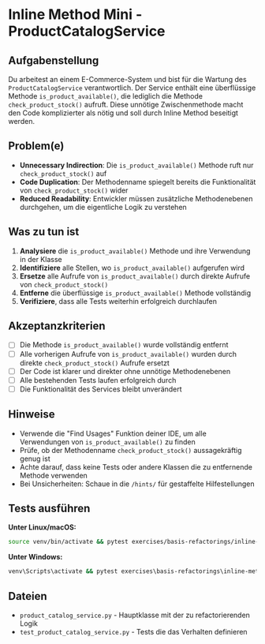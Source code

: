 # Inline Method Mini - ProductCatalogService

## Aufgabenstellung
Du arbeitest an einem E-Commerce-System und bist für die Wartung des `ProductCatalogService` verantwortlich. Der Service enthält eine überflüssige Methode `is_product_available()`, die lediglich die Methode `check_product_stock()` aufruft. Diese unnötige Zwischenmethode macht den Code komplizierter als nötig und soll durch Inline Method beseitigt werden.

## Problem(e)
- **Unnecessary Indirection**: Die `is_product_available()` Methode ruft nur `check_product_stock()` auf
- **Code Duplication**: Der Methodenname spiegelt bereits die Funktionalität von `check_product_stock()` wider  
- **Reduced Readability**: Entwickler müssen zusätzliche Methodenebenen durchgehen, um die eigentliche Logik zu verstehen

## Was zu tun ist
1. **Analysiere** die `is_product_available()` Methode und ihre Verwendung in der Klasse
2. **Identifiziere** alle Stellen, wo `is_product_available()` aufgerufen wird
3. **Ersetze** alle Aufrufe von `is_product_available()` durch direkte Aufrufe von `check_product_stock()`
4. **Entferne** die überflüssige `is_product_available()` Methode vollständig
5. **Verifiziere**, dass alle Tests weiterhin erfolgreich durchlaufen

## Akzeptanzkriterien
- [ ] Die Methode `is_product_available()` wurde vollständig entfernt
- [ ] Alle vorherigen Aufrufe von `is_product_available()` wurden durch direkte `check_product_stock()` Aufrufe ersetzt
- [ ] Der Code ist klarer und direkter ohne unnötige Methodenebenen
- [ ] Alle bestehenden Tests laufen erfolgreich durch
- [ ] Die Funktionalität des Services bleibt unverändert

## Hinweise
- Verwende die "Find Usages" Funktion deiner IDE, um alle Verwendungen von `is_product_available()` zu finden
- Prüfe, ob der Methodenname `check_product_stock()` aussagekräftig genug ist
- Achte darauf, dass keine Tests oder andere Klassen die zu entfernende Methode verwenden
- Bei Unsicherheiten: Schaue in die `/hints/` für gestaffelte Hilfestellungen

## Tests ausführen

**Unter Linux/macOS:**
```bash
source venv/bin/activate && pytest exercises/basis-refactorings/inline-method-mini/tests/ -v
```

**Unter Windows:**
```cmd
venv\Scripts\activate && pytest exercises\basis-refactorings\inline-method-mini\tests\ -v
```

## Dateien
- `product_catalog_service.py` - Hauptklasse mit der zu refactorierenden Logik
- `test_product_catalog_service.py` - Tests die das Verhalten definieren